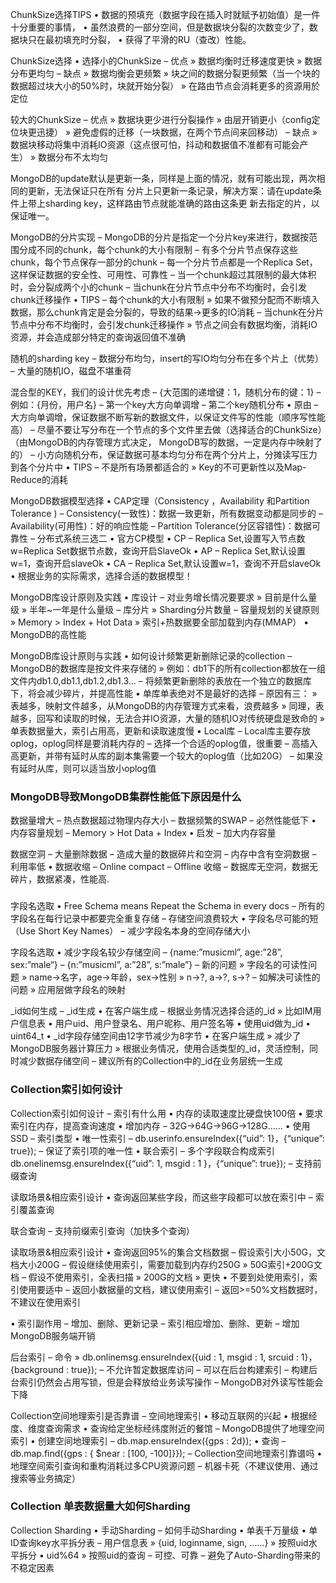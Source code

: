 ChunkSize选择TIPS
• 数据的预填充（数据字段在插入时就赋予初始值）是一件十分重要的事情，
• 虽然浪费的一部分空间，但是数据块分裂的次数变少了，数据块只在最初填充时分裂，
• 获得了平滑的RU（查改）性能。

ChunkSize选择
• 选择小的ChunkSize
– 优点
» 数据均衡时迁移速度更快
» 数据分布更均匀
– 缺点
» 数据均衡会更频繁
» 块之间的数据分裂更频繁（当一个块的数据超过块大小的50%时，块就开始分裂）
» 在路由节点会消耗更多的资源用於定位

较大的ChunkSize
– 优点
» 数据块更少进行分裂操作
» 由层开销更小（config定位块更迅捷）
» 避免虚假的迁移（一块数据，在两个节点间来回移动）
– 缺点
» 数据块移动将集中消耗IO资源（这点很可怕，抖动和数据值不准都有可能会产生）
» 数据分布不太均匀


MongoDB的update默认是更新一条，同样是上面的情况，就有可能出现，两次相同的更新，无法保证只在所有
分片上只更新一条记录，解决方案：请在update条件上带上sharding key，这样路由节点就能准确的路由这条更
新去指定的片，以保证唯一。



MongoDB的分片实现
– MongoDB的分片是指定一个分片key来进行，数据按范围分成不同的chunk，每个chunk的大小有限制
– 有多个分片节点保存这些chunk，每个节点保存一部分的chunk
– 每一个分片节点都是一个Replica Set，这样保证数据的安全性、可用性、可靠性
– 当一个chunk超过其限制的最大体积时，会分裂成两个小的chunk
– 当chunk在分片节点中分布不均衡时，会引发chunk迁移操作
• TIPS
– 每个chunk的大小有限制
» 如果不做预分配而不断填入数据，那么chunk肯定是会分裂的，导致的结果->更多的IO消耗
– 当chunk在分片节点中分布不均衡时，会引发chunk迁移操作
» 节点之间会有数据均衡，消耗IO资源，并会造成部分特定的查询返回值不准确


随机的sharding key
– 数据分布均匀，insert的写IO均匀分布在多个片上（优势）
– 大量的随机IO，磁盘不堪重荷


混合型的KEY，我们的设计优先考虑
– {大范围的递增键：1，随机分布的键：1}
– 例如：{月份，用户名}
– 第一个key大方向单调增
– 第二个key随机分布
• 原由
– 大方向单调增，保证数据不断写新的数据文件，以保证文件写的性能（顺序写性能高）
– 尽量不要让写分布在一个节点的多个文件里去做（选择适合的ChunkSize）（由MongoDB的内存管理方式决定，
MongoDB写的数据，一定是内存中映射了的）
– 小方向随机分布，保证数据可基本均匀分布在两个分片上，分摊读写压力到各个分片中
• TIPS
– 不是所有场景都适合的
» Key的不可更新性以及Map-Reduce的消耗



MongoDB数据模型选择
• CAP定理（Consistency ，Availability 和Partition Tolerance )
– Consistency(一致性)：数据一致更新，所有数据变动都是同步的
– Availability(可用性)：好的响应性能
– Partition Tolerance(分区容错性)：数据可靠性
– 分布式系统三选二
• 官方CP模型
• CP
– Replica Set,设置写入节点数w=Replica Set数据节点数，查询开启SlaveOk
• AP
– Replica Set,默认设置w=1，查询开启slaveOk
• CA
– Replica Set,默认设置w=1，查询不开启slaveOk
• 根据业务的实际需求，选择合适的数据模型！



MongoDB库设计原则及实践
• 库设计
– 对业务增长情况要要求
» 目前是什么量级
» 半年~一年是什么量级
– 库分片
» Sharding分片数量
– 容量规划的关键原则
» Memory > Index + Hot Data
» 索引+热数据要全部加载到内存(MMAP）
• MongoDB的高性能



MongoDB库设计原则与实践
• 如何设计频繁更新删除记录的collection
– MongoDB的数据库是按文件来存储的
» 例如：db1下的所有collection都放在一组文件内db1.0,db1.1,db1.2,db1.3…
– 将频繁更新删除的表放在一个独立的数据库下，将会减少碎片，并提高性能
• 单库单表绝对不是最好的选择
– 原因有三：
» 表越多，映射文件越多，从MongoDB的内存管理方式来看，浪费越多
» 同理，表越多，回写和读取的时候，无法合并IO资源，大量的随机IO对传统硬盘是致命的
» 单表数据量大，索引占用高，更新和读取速度慢
• Local库
– Local库主要存放oplog，oplog同样是要消耗内存的
– 选择一个合适的oplog值，很重要
– 高插入高更新，并带有延时从库的副本集需要一个较大的oplog值（比如20G）
– 如果没有延时从库，则可以适当放小oplog值

### MongoDB导致MongoDB集群性能低下原因是什么
数据量增大
– 热点数据超过物理内存大小
– 数据频繁的SWAP
– 必然性能低下
• 内存容量规划
– Memory > Hot Data + Index
• 启发
– 加大内存容量

数据空洞
– 大量删除数据
– 造成大量的数据碎片和空洞
– 内存中含有空洞数据
– 利用率低
• 数据收缩
– Online compact
– Offline 收缩
– 数据库无空洞，数据无碎片，数据紧凑，性能高.


### 
字段名选取
• Free Schema means Repeat the Schema in every docs
– 所有的字段名在每行记录中都要完全重复存储
– 存储空间浪费较大
• 字段名尽可能的短 （Use Short Key Names）
– 减少字段名本身的空间存储大小



字段名选取
• 减少字段名较少存储空间
– {name:”musicml”, age:”28”, sex:”male“}
– {n:”musicml”, a:”28”, s:”male”}
– 新的问题
» 字段名的可读性问题
» name->名字，age->年龄，sex->性别
» n->?, a->?, s->?
– 如解决可读性的问题
» 应用层做字段名的映射



_id如何生成
– _id生成
• 在客户端生成
– 根据业务情况选择合适的_id
» 比如IM用户信息表
• 用户uid、用户登录名、用户昵称、用户签名等
• 使用uid做为_id
• uint64_t
• _id字段存储空间由12字节减少为8字节
• 在客户端生成
» 减少了MongoDB服务器计算压力
» 根据业务情况，使用合适类型的_id，灵活控制，同时减少数据存储空间
– 建议所有的Collection中的_id在业务层统一生成


### Collection索引如何设计


Collection索引如何设计
– 索引有什么用
• 内存的读取速度比硬盘快100倍
• 要求索引在内存，提高查询速度
• 增加内存
– 32G->64G->96G->128G……
• 使用SSD
– 索引类型
• 唯一性索引
– db.userinfo.ensureIndex({“uid”: 1}，{“unique”: true});
– 保证了索引项的唯一性
• 联合索引
– 多个字段联合构成索引 db.onelinemsg.ensureIndex({“uid”: 1, msgid : 1 }，{“unique”: true});
– 支持前缀查询


读取场景&相应索引设计
• 查询返回某些字段，而这些字段都可以放在索引中
– 索引覆盖查询


联合查询
– 支持前缀索引查询（加快多个查询）


读取场景&相应索引设计
• 查询返回95%的集合文档数据
– 假设索引大小50G，文档大小200G
– 假设继续使用索引，需要加载到内存约250G
» 50G索引+200G文档
– 假设不使用索引，全表扫描
» 200G的文档
» 更快
• 不要到处使用索引，索引使用要适中
– 返回小数据量的文档，建议使用索引
– 返回>=50%文档数据时，不建议在使用索引



• 索引副作用
– 增加、删除、更新记录
– 索引相应增加、删除、更新
– 增加MongoDB服务端开销


后台索引
– 命令
» db.onlinemsg.ensureIndex({uid : 1, msgid : 1, srcuid : 1}， {background : true});
– 不允许暂定数据库访问
– 可以在后台构建索引
– 构建后台索引仍然会占用写锁，但是会释放给业务读写操作
– MongoDB对外读写性能会下降



Collection空间地理索引是否靠谱
– 空间地理索引
• 移动互联网的兴起
• 根据经度、维度查询需求
• 查询给定坐标经纬度附近的餐馆
– MongoDB提供了地理空间索引
• 创建空间地理索引
– db.map.ensureIndex({gps : 2d});
• 查询
– db.map.find({gps : { $near : [100, -100]}});
– Collection空间地理索引靠谱吗
• 地理空间索引查询和重构消耗过多CPU资源问题
– 机器卡死（不建议使用、通过搜索等业务搞定）


### Collection 单表数据量大如何Sharding

Collection Sharding
• 手动Sharding
– 如何手动Sharding
• 单表千万量级
• 单ID查询key水平拆分表
– 用户信息表
» {uid, loginname, sign, ……}
» 按照uid水平拆分
• uid%64
» 按照uid的查询
– 可控、可靠
– 避免了Auto-Sharding带来的不稳定因素